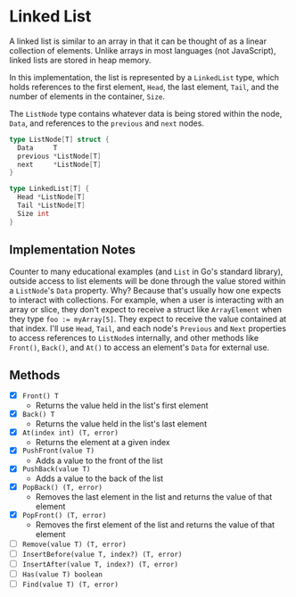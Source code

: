# Linked List

A linked list is similar to an array in that it can be thought of as a linear collection of elements. Unlike arrays in most languages (not JavaScript), linked lists are stored in heap memory.

In this implementation, the list is represented by a `LinkedList` type, which holds references to the first element, `Head`, the last element, `Tail`, and the number of elements in the container, `Size`.

The `ListNode` type contains whatever data is being stored within the node, `Data`, and references to the `previous` and `next` nodes.

```go
type ListNode[T] struct {
  Data     T
  previous *ListNode[T]
  next     *ListNode[T]
}

type LinkedList[T] {
  Head *ListNode[T]
  Tail *ListNode[T]
  Size int
}
```

## Implementation Notes

Counter to many educational examples (and `List` in Go's standard library), outside access to list elements will be done through the value stored within a `ListNode`'s `Data` property. Why? Because that's usually how one expects to interact with collections. For example, when a user is interacting with an array or slice, they don't expect to receive a struct like `ArrayElement` when they type `foo := myArray[5]`. They expect to receive the value contained at that index. I'll use `Head`, `Tail`, and each node's `Previous` and `Next` properties to access references to `ListNode`s internally, and other methods like `Front()`, `Back()`, and `At()` to access an element's `Data` for external use.

## Methods

- [x] `Front() T`
  - Returns the value held in the list's first element
- [x] `Back() T`
  - Returns the value held in the list's last element
- [x] `At(index int) (T, error)`
  - Returns the element at a given index
- [x] `PushFront(value T)`
  - Adds a value to the front of the list
- [x] `PushBack(value T)`
  - Adds a value to the back of the list
- [x] `PopBack() (T, error)`
  - Removes the last element in the list and returns the value of that element
- [x] `PopFront() (T, error)`
  - Removes the first element of the list and returns the value of that element
- [ ] `Remove(value T) (T, error)`
- [ ] `InsertBefore(value T, index?) (T, error)`
- [ ] `InsertAfter(value T, index?) (T, error)`
- [ ] `Has(value T) boolean`
- [ ] `Find(value T) (T, error)`